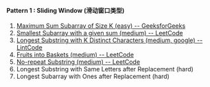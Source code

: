 #### Pattern 1 : Sliding Window (滑动窗口类型)
1. [Maximum Sum Subarray of Size K (easy) -- GeeksforGeeks](https://www.geeksforgeeks.org/find-maximum-minimum-sum-subarray-size-k/)
2. [Smallest Subarray with a given sum (medium) -- LeetCode](https://leetcode.com/problems/minimum-size-subarray-sum/)
3. [Longest Substring with K Distinct Characters (medium, google) -- LintCode](https://www.lintcode.com/problem/longest-substring-with-at-most-k-distinct-characters/description)
4. [Fruits into Baskets (medium) -- LeetCode](https://leetcode.com/problems/fruit-into-baskets/)
5. [No-repeat Substring (medium) -- LeetCode](https://leetcode.com/problems/longest-substring-without-repeating-characters/)
6. Longest Substring with Same Letters after Replacement (hard)
7. Longest Subarray with Ones after Replacement (hard)
